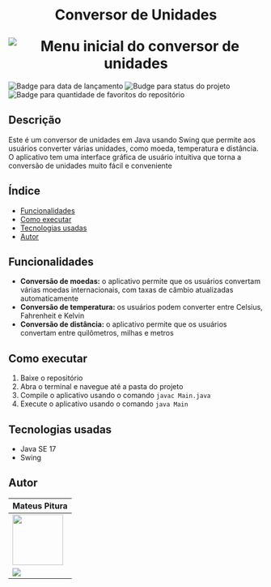 <h1 align="center">
  <p align="center">Conversor de Unidades</p>
  <img src="https://user-images.githubusercontent.com/119008106/227816218-16b3c880-7927-4bec-95a4-1335fdc70385.png" alt="Menu inicial do conversor de unidades">
</h1>

<p>
  <img src="https://img.shields.io/badge/Release-march%202023-yellowgreen" alt="Badge para data de lançamento">
  <img src="https://img.shields.io/badge/status-build-orange" alt="Budge para status do projeto">
  <img src="https://img.shields.io/github/stars/MateusPitura/conversor-de-unidades?style=social" alt="Badge para quantidade de favoritos do repositório">
</p>

## Descrição

Este é um conversor de unidades em Java usando Swing que permite aos usuários converter várias unidades, como moeda, temperatura e distância. O aplicativo tem uma interface gráfica de usuário intuitiva que torna a conversão de unidades muito fácil e conveniente

## Índice

  * [Funcionalidades](Funcionalidades)
  * [Como executar](Como-executar)
  * [Tecnologias usadas](Tecnologias-usadas)
  * [Autor](Autor)
  
## Funcionalidades

* **Conversão de moedas:** o aplicativo permite que os usuários convertam várias moedas internacionais, com taxas de câmbio atualizadas automaticamente
* **Conversão de temperatura:** os usuários podem converter entre Celsius, Fahrenheit e Kelvin
* **Conversão de distância:** o aplicativo permite que os usuários convertam entre quilômetros, milhas e metros

## Como executar
 
1. Baixe o repositório
2. Abra o terminal e navegue até a pasta do projeto
3. Compile o aplicativo usando o comando `javac Main.java`
4. Execute o aplicativo usando o comando `java Main`

 ## Tecnologias usadas
 
 * Java SE 17
 * Swing
 
 ## Autor

| Mateus Pitura |
|------|
| <img src="https://user-images.githubusercontent.com/119008106/227821967-fac62c31-0d62-485b-829e-ef56c033e21a.jpeg" width="100" height="100" style="border: none"> |
| <a href="linkedin.com/in/mateuspitura"><img src="https://img.shields.io/badge/LinkedIn-0077B5?style=for-the-badge&logo=linkedin&logoColor=white"> | 
